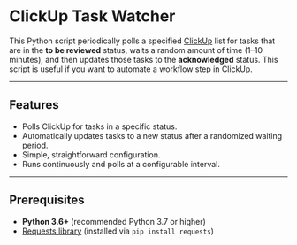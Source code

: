 # ClickUp Task Watcher

This Python script periodically polls a specified [ClickUp](https://clickup.com/) list for tasks that are in the **to be reviewed** status, waits a random amount of time (1–10 minutes), and then updates those tasks to the **acknowledged** status. This script is useful if you want to automate a workflow step in ClickUp.

---

## Features

- Polls ClickUp for tasks in a specific status.
- Automatically updates tasks to a new status after a randomized waiting period.
- Simple, straightforward configuration.
- Runs continuously and polls at a configurable interval.

---

## Prerequisites

- **Python 3.6+** (recommended Python 3.7 or higher)
- [Requests library](https://docs.python-requests.org/) (installed via `pip install requests`)
